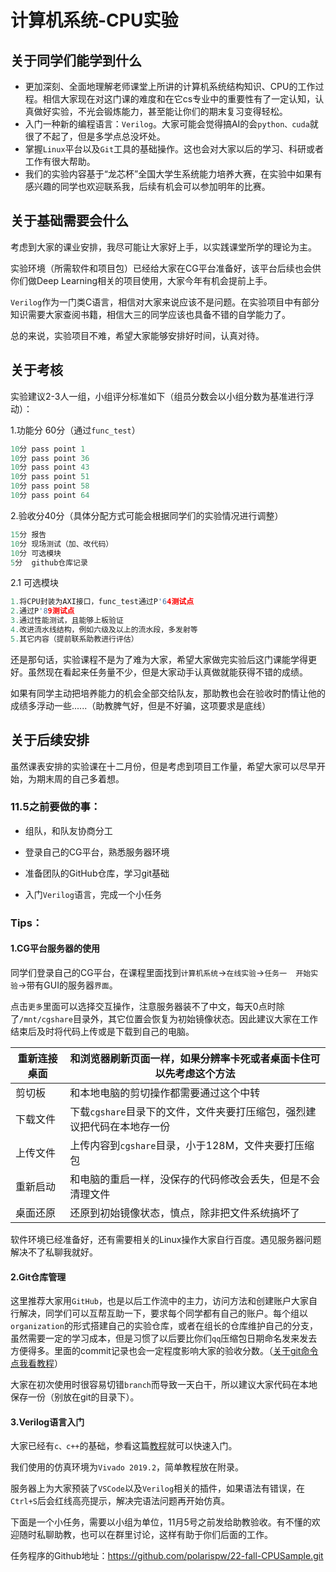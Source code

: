 # 计算机系统-CPU实验

## 关于同学们能学到什么

- 更加深刻、全面地理解老师课堂上所讲的计算机系统结构知识、CPU的工作过程。相信大家现在对这门课的难度和在它cs专业中的重要性有了一定认知，认真做好实验，不光会锻炼能力，甚至能让你们的期末复习变得轻松。
- 入门一种新的编程语言：`Verilog`。大家可能会觉得搞AI的会`python、cuda`就很了不起了，但是多学点总没坏处。
- 掌握`Linux`平台以及`Git`工具的基础操作。这也会对大家以后的学习、科研或者工作有很大帮助。
- 我们的实验内容基于“龙芯杯”全国大学生系统能力培养大赛，在实验中如果有感兴趣的同学也欢迎联系我，后续有机会可以参加明年的比赛。

## 关于基础需要会什么

考虑到大家的课业安排，我尽可能让大家好上手，以实践课堂所学的理论为主。

实验环境（所需软件和项目包）已经给大家在CG平台准备好，该平台后续也会供你们做Deep Learning相关的项目使用，大家今年有机会提前上手。

`Verilog`作为一门类C语言，相信对大家来说应该不是问题。在实验项目中有部分知识需要大家查阅书籍，相信大三的同学应该也具备不错的自学能力了。

总的来说，实验项目不难，希望大家能够安排好时间，认真对待。

## 关于考核

实验建议2-3人一组，小组评分标准如下（组员分数会以小组分数为基准进行浮动）：

1.功能分 60分（通过`func_test`）

```c++
10分 pass point 1
10分 pass point 36
10分 pass point 43	
10分 pass point 51
10分 pass point 58
10分 pass point 64
```

2.验收分40分（具体分配方式可能会根据同学们的实验情况进行调整）

```c++
15分 报告     
10分 现场测试（加、改代码）      
10分 可选模块        
5分  github仓库记录
```

2.1 可选模块

```c++
1.将CPU封装为AXI接口，func_test通过P'64测试点
2.通过P'89测试点
3.通过性能测试，且能够上板验证
4.改进流水线结构，例如六级及以上的流水段，多发射等
5.其它内容（提前联系助教进行评估）
```

还是那句话，实验课程不是为了难为大家，希望大家做完实验后这门课能学得更好。虽然现在看起来任务量不少，但是大家动手认真做就能获得不错的成绩。

如果有同学主动把培养能力的机会全部交给队友，那助教也会在验收时酌情让他的成绩多浮动一些......（助教脾气好，但是不好骗，这项要求是底线）

## 关于后续安排

虽然课表安排的实验课在十二月份，但是考虑到项目工作量，希望大家可以尽早开始，为期末周的自己多着想。

### 11.5之前要做的事：

- 组队，和队友协商分工

- 登录自己的CG平台，熟悉服务器环境

- 准备团队的GitHub仓库，学习git基础

- 入门`Verilog`语言，完成一个小任务
### Tips：

#### 1.CG平台服务器的使用

同学们登录自己的CG平台，在课程里面找到`计算机系统`->`在线实验`->`任务一  开始实验`->带有GUI的服务器`界面`。

点击`更多`里面可以选择交互操作，注意服务器装不了中文，每天0点时除了`/mnt/cgshare`目录外，其它位置会恢复为初始镜像状态。因此建议大家在工作结束后及时将代码上传或是下载到自己的电脑。

| 重新连接桌面 | 和浏览器刷新页面一样，如果分辨率卡死或者桌面卡住可以先考虑这个方法 |
| ------------ | ------------------------------------------------------------ |
| 剪切板       | 和本地电脑的剪切操作都需要通过这个中转                       |
| 下载文件     | 下载`cgshare`目录下的文件，文件夹要打压缩包，强烈建议把代码在本地存一份 |
| 上传文件     | 上传内容到`cgshare`目录，小于128M，文件夹要打压缩包          |
| 重新启动     | 和电脑的重启一样，没保存的代码修改会丢失，但是不会清理文件   |
| 桌面还原     | 还原到初始镜像状态，慎点，除非把文件系统搞坏了               |

软件环境已经准备好，还有需要相关的Linux操作大家自行百度。遇见服务器问题解决不了私聊我就好。

#### 2.Git仓库管理

这里推荐大家用`GitHub`，也是以后工作流中的主力，访问方法和创建账户大家自行解决，同学们可以互帮互助一下，要求每个同学都有自己的账户。每个组以`organization`的形式搭建自己的实验仓库，或者在组长的仓库维护自己的分支，虽然需要一定的学习成本，但是习惯了以后要比你们`qq`压缩包日期命名发来发去方便得多。里面的commit记录也会一定程度影响大家的验收分数。（[关于git命令点我看教程](https://www.bilibili.com/video/BV19e4y1q7JJ/?spm_id_from=333.999.0.0&vd_source=fbab33d33705f6c6388c02ca694beb3c)）

大家在初次使用时很容易切错`branch`而导致一天白干，所以建议大家代码在本地保存一份（别放在git的目录下）。

#### 3.Verilog语言入门

大家已经有`c、c++`的基础，参看这篇[教程](https://www.runoob.com/w3cnote/verilog-tutorial.html)就可以快速入门。

我们使用的仿真环境为`Vivado 2019.2`，简单教程放在附录。

服务器上为大家预装了`VSCode`以及`Verilog`相关的插件，如果语法有错误，在`Ctrl+S`后会红线高亮提示，解决完语法问题再开始仿真。

下面是一个小任务，需要以小组为单位，11月5号之前发给助教验收。有不懂的欢迎随时私聊助教，也可以在群里讨论，这样有助于你们后面的工作。

任务程序的Github地址：https://github.com/polarispw/22-fall-CPUSample.git
